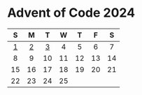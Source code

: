 # Advent of Code 2024

|  S  |  M  |  T  |  W  |  T  |  F  |  S  |
| :-: | :-: | :-: | :-: | :-: | :-: | :-: |
| [1] | [2] | [3] |   4 |   5 |   6 |   7 |
|   8 |   9 |  10 |  11 |  12 |  13 |  14 |
|  15 |  16 |  17 |  18 |  19 |  20 |  21 |
|  22 |  23 |  24 |  25 |     |     |     |

[1]: ./lib/2024/1.ex
[2]: ./lib/2024/2.ex
[3]: ./lib/2024/3.ex
